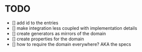# TODO

- [] add id to the entries
- [] make integration less coupled with implementation details
- [] create generators as mirrors of the domain
- [] create properties for the domain
- [] how to require the domain everywhere? AKA the specs
